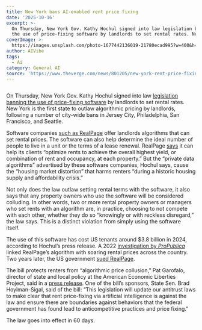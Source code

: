 ```yaml
---
title: New York bans AI-enabled rent price fixing
date: '2025-10-16'
excerpt: >-
  On Thursday, New York Gov. Kathy Hochul signed into law legislation banning
  the use of price-fixing software by landlords to set rental rates. New Yor...
coverImage: >-
  https://images.unsplash.com/photo-1677442136019-21780ecad995?w=400&h=200&fit=crop&auto=format
author: AIVibe
tags:
  - Ai
category: General AI
source: 'https://www.theverge.com/news/801205/new-york-rent-price-fixing-ban-software'
---
```


											

						
<figure>

<img alt="" data-caption="" data-portal-copyright="" data-has-syndication-rights="1" src="https://platform.theverge.com/wp-content/uploads/sites/2/2025/05/STK470_AI_LAW_CVIRGINIA_D.jpg?quality=90&#038;strip=all&#038;crop=0,0,100,100" />
	<figcaption>
		</figcaption>
</figure>
<p class="has-text-align-none">On Thursday, New York Gov. Kathy Hochul signed into law <a href="https://www.nysenate.gov/legislation/bills/2025/A1417/amendment/original">legislation banning the use of price-fixing software</a> by landlords to set rental rates. New York is the first state to outlaw algorithmic pricing by landlords, following a number of city-wide bans in Jersey City, Philadelphia, San Francisco, and Seattle. </p>

<p class="has-text-align-none">Software companies <a href="https://www.theverge.com/news/710036/realpage-livble-acquisition-rent-payments">such as RealPage</a> offer landlords algorithms that can set rental prices. The software can also help determine the ideal number of people to live in a unit or the terms of a lease renewal. RealPage <a href="https://www.realpage.com/company/">says</a> it can help its clients “optimize rents to achieve the overall highest yield, or combination of rent and occupancy, at each property.” But the “private data algorithms” advertised by these software companies, Hochul says, cause the “housing market distortion” that harms renters “during a historic housing supply and affordability crisis.”</p>

<p class="has-text-align-none">Not only does the law outlaw setting rental terms with the software, it also says that any property owners who use the software will be considered colluding. In other words, two or more rental property owners or managers who set rents with an algorithm are, in practice, choosing to not compete with each other, whether they do so “knowingly or with reckless disregard,” the law says. This is a distinct violation from simply using the software itself.&nbsp;</p>

<p class="has-text-align-none">The use of this software has cost US tenants around $3.8 billion in 2024, according to Hochul’s press release. A 2022 <a href="https://www.propublica.org/article/yieldstar-rent-increase-realpage-rent">investigation by <em>ProPublica</em></a> linked RealPage’s algorithm with soaring rental prices across the country. Two years later, the US government <a href="https://www.theverge.com/2024/8/23/24226885/doj-realpage-antitrust-lawsuit-rent-fixing-software">sued RealPage</a>.&nbsp;</p>

<p class="has-text-align-none">The bill protects renters from “algorithmic price collusion,” Pat Garofalo, director of state and local policy at the American Economic Liberties Project, said in a <a href="https://www.economicliberties.us/press-release/economic-liberties-applauds-new-yorks-landmark-statewide-ban-on-rent-collusion-software/">press release</a>. One of the bill’s sponsors, State Sen. Brad Hoylman-Sigal, said of the bill: “This legislation will update our antitrust laws to make clear that rent price-fixing via artificial intelligence is against the law and ensure there are boundaries against behaviors that the federal government has found lead to anticompetitive practices and price fixing.”</p>

<p class="has-text-align-none">The law goes into effect in 60 days.&nbsp;</p>
						
									

